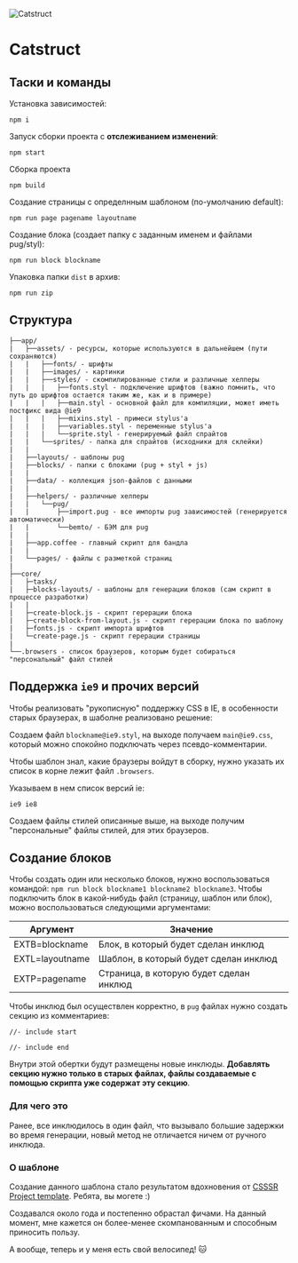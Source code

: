 ![Catstruct](http://darkened.space/catstruct.jpg)

# Catstruct

## Таски и команды

Установка зависимостей:
```
npm i
```
Запуск сборки проекта с **отслеживанием изменений**:
```
npm start
```
Сборка проекта
```
npm build
```
Создание страницы с определнным шаблоном (по-умолчанию default):
```
npm run page pagename layoutname
```
Создание блока (создает папку с заданным именем и файлами pug/styl):
```
npm run block blockname
```
Упаковка папки `dist` в архив:
```
npm run zip
```
## Структура

```
├──app/
|	├──assets/ - ресурсы, которые используются в дальнейшем (пути сохраняются)
|	|   ├──fonts/ - шрифты
|	|   ├──images/ - картинки
|	|   ├──styles/ - скомпилированные стили и различные хелперы
|	|   |   ├──fonts.styl - подключение шрифтов (важно помнить, что путь до шрифтов остается таким же, как и в примере)
|	|   |   ├──main.styl - основной файл для компиляции, может иметь постфикс вида @ie9
|	|   |   ├──mixins.styl - примеси stylus'a
|	|   |   ├──variables.styl - переменные stylus'a
|	|   |   └──sprite.styl - генерируемый файл спрайтов
|	|   └──sprites/ - папка для спрайтов (исходники для склейки)
|	|
|	├──layouts/ - шаблоны pug
|	├──blocks/ - папки с блоками (pug + styl + js)
|	|
|	├──data/ - коллекция json-файлов с данными
|	|
|	├──helpers/ - различные хелперы
|   |   └──pug/
|	|       ├──import.pug - все импорты pug зависимостей (генерируется автоматически)
|   |       └──bemto/ - БЭМ для pug
|	|
|	├──app.coffee - главный скрипт для бандла
|	|
|	└──pages/ - файлы с разметкой страниц
|
├──core/
|   ├─tasks/
|   ├─blocks-layouts/ - шаблоны для генерации блоков (сам скрипт в процессе разработки)
|   |
|   ├─create-block.js - скрипт герерации блока
|   ├─create-block-from-layout.js - скрипт герерации блока по шаблону
|   ├─fonts.js - скрипт импорта шрифтов
|   └─create-page.js - скрипт герерации страницы
|
└──.browsers - список браузеров, которым будет собираться "персональный" файл стилей
```

## Поддержка `ie9` и прочих версий

Чтобы реализовать "рукописную" поддержку CSS в IE, в особенности старых браузерах, в шаболне реализовано решение:

Создаем файл `blockname@ie9.styl`, на выходе получаем `main@ie9.css`, который можно спокойно подключать через псевдо-комментарии.

Чтобы шаблон знал, какие браузеры войдут в сборку, нужно указать их список в корне лежит файл `.browsers`.

Указываем в нем список версий ie:

```
ie9 ie8
```

Создаем файлы стилей описанные выше, на выходе получим "персональные" файлы стилей, для этих браузеров.

## Создание блоков

Чтобы создать один или несколько блоков, нужно воспользоваться командой: `npm run block blockname1 blockname2 blockname3`. Чтобы подключить блок в какой-нибудь файл (страницу, шаблон или блок), можно воспользоваться следующими аргументами:

|**Аргумент**|**Значение**|
|------------|-------------|
|EXTB=blockname|Блок, в который будет сделан инклюд|
|EXTL=layoutname|Шаблон, в который будет сделан инклюд|
|EXTP=pagename|Страница, в которую будет сделан инклюд|

Чтобы инклюд был осуществлен корректно, в `pug` файлах нужно создать секцию из комментариев:

```
//- include start

//- include end
```

Внутри этой обертки будут размещены новые инклюды. **Добавлять секцию нужно только в старых файлах, файлы создаваемые с помощью скрипта уже содержат эту секцию**.

### Для чего это

Ранее, все инклюдилось в один файл, что вызывало большие задержки во время генерации, новый метод не отличается ничем от ручного инклюда.

### О шаблоне

Создание данного шаблона стало результатом вдохновения от [CSSSR Project template](https://github.com/CSSSR/csssr-project-template). Ребята, вы могете :)

Создавался около года и постепенно обрастал фичами. На данный момент, мне кажется он более-менее скомпанованным и способным приносить пользу.

А вообще, теперь и у меня есть свой велосипед!  :cat: